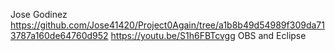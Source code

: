 Jose Godinez
https://github.com/Jose41420/Project0Again/tree/a1b8b49d54989f309da713787a160de64760d952
https://youtu.be/S1h6FBTcvgg
OBS and Eclipse
